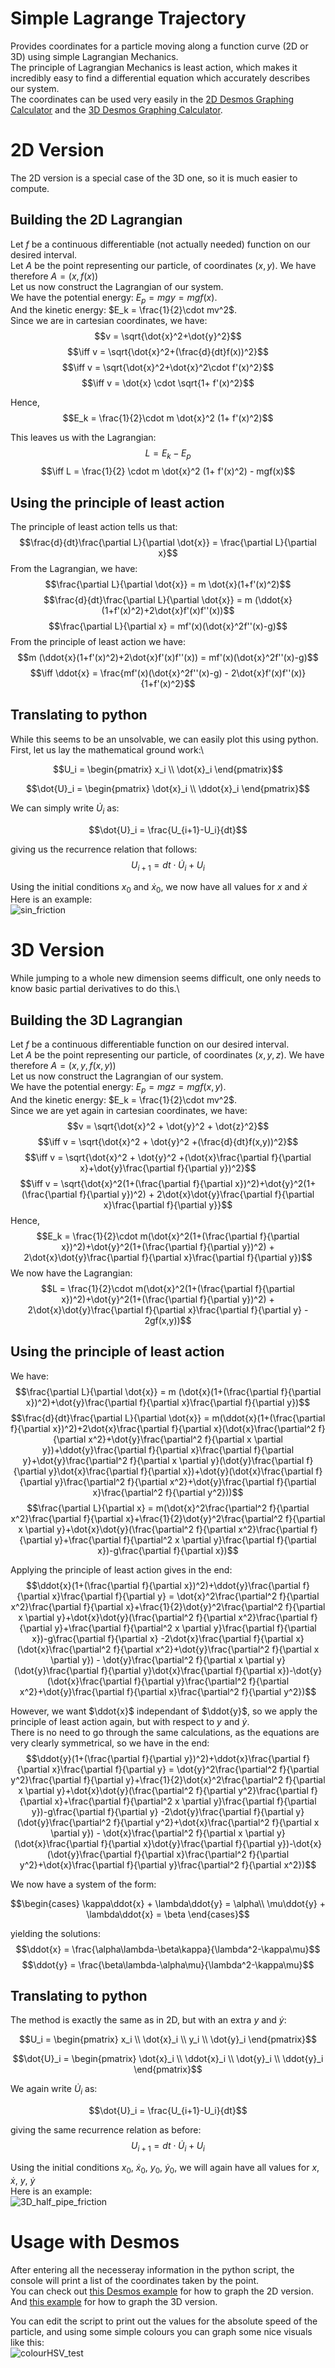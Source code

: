# Simple Lagrange Trajectory
Provides coordinates for a particle moving along a function curve (2D or 3D) using simple Lagrangian Mechanics.\
The principle of Lagrangian Mechanics is least action, which makes it incredibly easy to find a differential equation which accurately describes our system.\
The coordinates can be used very easily in the [2D Desmos Graphing Calculator](https://www.desmos.com/calculator) and the [3D Desmos Graphing Calculator](https://www.desmos.com/3d).

# 2D Version
The 2D version is a special case of the 3D one, so it is much easier to compute.
## Building the 2D Lagrangian
Let $f$ be a continuous differentiable (not actually needed) function on our desired interval.\
Let $A$ be the point representing our particle, of coordinates $(x, y)$. We have therefore $A = (x, f(x))$\
Let us now construct the Lagrangian of our system.\
We have the potential energy: $E_p = mgy = mgf(x)$.\
And the kinetic energy: $E_k = \frac{1}{2}\cdot mv^2$.\
Since we are in cartesian coordinates, we have:\
$$v = \sqrt{\dot{x}^2+\dot{y}^2}$$
$$\iff v = \sqrt{\dot{x}^2+(\frac{d}{dt}f(x))^2}$$
$$\iff v = \sqrt{\dot{x}^2+\dot{x}^2\cdot f'(x)^2}$$
$$\iff v = \dot{x} \cdot \sqrt{1+ f'(x)^2}$$

Hence,  $$E_k = \frac{1}{2}\cdot m \dot{x}^2 (1+ f'(x)^2)$$

This leaves us with the Lagrangian:
$$L = E_k - E_p$$
$$\iff L = \frac{1}{2} \cdot m \dot{x}^2 (1+ f'(x)^2) - mgf(x)$$
## Using the principle of least action
The principle of least action tells us that:
$$\frac{d}{dt}\frac{\partial L}{\partial \dot{x}} = \frac{\partial L}{\partial x}$$
From the Lagrangian, we have:
$$\frac{\partial L}{\partial \dot{x}} = m \dot{x}(1+f'(x)^2)$$
$$\frac{d}{dt}\frac{\partial L}{\partial \dot{x}} = m (\ddot{x}(1+f'(x)^2)+2\dot{x}f'(x)f''(x))$$
$$\frac{\partial L}{\partial x} = mf'(x)(\dot{x}^2f''(x)-g)$$
From the principle of least action we have:
$$m (\ddot{x}(1+f'(x)^2)+2\dot{x}f'(x)f''(x)) = mf'(x)(\dot{x}^2f''(x)-g)$$
$$\iff \ddot{x} = \frac{mf'(x)(\dot{x}^2f''(x)-g) - 2\dot{x}f'(x)f''(x)}{1+f'(x)^2}$$
## Translating to python
While this seems to be an unsolvable, we can easily plot this using python.
First, let us lay the mathematical ground work:\
```math
U_i = \begin{pmatrix} x_i \\ \dot{x}_i \end{pmatrix}
```
```math
\dot{U}_i = \begin{pmatrix} \dot{x}_i \\ \ddot{x}_i \end{pmatrix}
```
We can simply write $\dot{U}_i$ as:
```math
\dot{U}_i = \frac{U_{i+1}-U_i}{dt}
```
giving us the recurrence relation that follows:
$$U_{i+1} = dt \cdot \dot{U}_i + U_i$$

Using the initial conditions $x_0$ and $\dot{x}_0$, we now have all values for $x$ and $\dot{x}$\
Here is an example:\
![sin_friction](https://github.com/Arurikku/SimpleLagrangeTrajectory/assets/61802068/aba9533d-2eba-4170-a24e-5455f8588def)

# 3D Version
While jumping to a whole new dimension seems difficult, one only needs to know basic partial derivatives to do this.\
## Building the 3D Lagrangian
Let $f$ be a continuous differentiable function on our desired interval.\
Let $A$ be the point representing our particle, of coordinates $(x, y, z)$. We have therefore $A = (x, y, f(x,y))$\
Let us now construct the Lagrangian of our system.\
We have the potential energy: $E_p = mgz = mgf(x,y)$.\
And the kinetic energy: $E_k = \frac{1}{2}\cdot mv^2$.\
Since we are yet again in cartesian coordinates, we have:\
$$v = \sqrt{\dot{x}^2 + \dot{y}^2 + \dot{z}^2}$$
$$\iff v = \sqrt{\dot{x}^2 + \dot{y}^2 +(\frac{d}{dt}f(x,y))^2}$$
$$\iff v = \sqrt{\dot{x}^2 + \dot{y}^2 +(\dot{x}\frac{\partial f}{\partial x}+\dot{y}\frac{\partial f}{\partial y})^2}$$
$$\iff v = \sqrt{\dot{x}^2(1+(\frac{\partial f}{\partial x})^2)+\dot{y}^2(1+(\frac{\partial f}{\partial y})^2) + 2\dot{x}\dot{y}\frac{\partial f}{\partial x}\frac{\partial f}{\partial y}}$$
Hence,
$$E_k = \frac{1}{2}\cdot m(\dot{x}^2(1+(\frac{\partial f}{\partial x})^2)+\dot{y}^2(1+(\frac{\partial f}{\partial y})^2) + 2\dot{x}\dot{y}\frac{\partial f}{\partial x}\frac{\partial f}{\partial y})$$
We now have the Lagrangian: 
$$L = \frac{1}{2}\cdot m(\dot{x}^2(1+(\frac{\partial f}{\partial x})^2)+\dot{y}^2(1+(\frac{\partial f}{\partial y})^2) + 2\dot{x}\dot{y}\frac{\partial f}{\partial x}\frac{\partial f}{\partial y} - 2gf(x,y))$$
## Using the principle of least action
We have:
$$\frac{\partial L}{\partial \dot{x}} = m (\dot{x}(1+(\frac{\partial f}{\partial x})^2)+\dot{y}\frac{\partial f}{\partial x}\frac{\partial f}{\partial y})$$
$$\frac{d}{dt}\frac{\partial L}{\partial \dot{x}} = m(\ddot{x}(1+(\frac{\partial f}{\partial x})^2)+2\dot{x}\frac{\partial f}{\partial x}(\dot{x}\frac{\partial^2 f}{\partial x^2}+\dot{y}\frac{\partial^2 f}{\partial x \partial y})+\ddot{y}\frac{\partial f}{\partial x}\frac{\partial f}{\partial y}+\dot{y}\frac{\partial^2 f}{\partial x \partial y}(\dot{y}\frac{\partial f}{\partial y}\dot{x}\frac{\partial f}{\partial x})+\dot{y}(\dot{x}\frac{\partial f}{\partial y}\frac{\partial^2 f}{\partial x^2}+\dot{y}\frac{\partial f}{\partial x}\frac{\partial^2 f}{\partial y^2}))$$
$$\frac{\partial L}{\partial x} = m(\dot{x}^2\frac{\partial^2 f}{\partial x^2}\frac{\partial f}{\partial x}+\frac{1}{2}\dot{y}^2\frac{\partial^2 f}{\partial x \partial y}+\dot{x}\dot{y}(\frac{\partial^2 f}{\partial x^2}\frac{\partial f}{\partial y}+\frac{\partial f}{\partial^2 x \partial y}\frac{\partial f}{\partial x})-g\frac{\partial f}{\partial x})$$

Applying the principle of least action gives in the end:
$$\ddot{x}(1+(\frac{\partial f}{\partial x})^2)+\ddot{y}\frac{\partial f}{\partial x}\frac{\partial f}{\partial y} = \dot{x}^2\frac{\partial^2 f}{\partial x^2}\frac{\partial f}{\partial x}+\frac{1}{2}\dot{y}^2\frac{\partial^2 f}{\partial x \partial y}+\dot{x}\dot{y}(\frac{\partial^2 f}{\partial x^2}\frac{\partial f}{\partial y}+\frac{\partial f}{\partial^2 x \partial y}\frac{\partial f}{\partial x})-g\frac{\partial f}{\partial x} -2\dot{x}\frac{\partial f}{\partial x}(\dot{x}\frac{\partial^2 f}{\partial x^2}+\dot{y}\frac{\partial^2 f}{\partial x \partial y}) - \dot{y}\frac{\partial^2 f}{\partial x \partial y}(\dot{y}\frac{\partial f}{\partial y}\dot{x}\frac{\partial f}{\partial x})-\dot{y}(\dot{x}\frac{\partial f}{\partial y}\frac{\partial^2 f}{\partial x^2}+\dot{y}\frac{\partial f}{\partial x}\frac{\partial^2 f}{\partial y^2})$$

However, we want $\ddot{x}$ independant of $\ddot{y}$, so we apply the principle of least action again, but with respect to $y$ and $\dot{y}$.\
There is no need to go through the same calculations, as the equations are very clearly symmetrical, so we have in the end:
$$\ddot{y}(1+(\frac{\partial f}{\partial y})^2)+\ddot{x}\frac{\partial f}{\partial x}\frac{\partial f}{\partial y} = \dot{y}^2\frac{\partial^2 f}{\partial y^2}\frac{\partial f}{\partial y}+\frac{1}{2}\dot{x}^2\frac{\partial^2 f}{\partial x \partial y}+\dot{x}\dot{y}(\frac{\partial^2 f}{\partial y^2}\frac{\partial f}{\partial x}+\frac{\partial f}{\partial^2 x \partial y}\frac{\partial f}{\partial y})-g\frac{\partial f}{\partial y} -2\dot{y}\frac{\partial f}{\partial y}(\dot{y}\frac{\partial^2 f}{\partial y^2}+\dot{x}\frac{\partial^2 f}{\partial x \partial y}) - \dot{x}\frac{\partial^2 f}{\partial x \partial y}(\dot{x}\frac{\partial f}{\partial x}\dot{y}\frac{\partial f}{\partial y})-\dot{x}(\dot{y}\frac{\partial f}{\partial x}\frac{\partial^2 f}{\partial y^2}+\dot{x}\frac{\partial f}{\partial y}\frac{\partial^2 f}{\partial x^2})$$

We now have a system of the form:
```math
\begin{cases}
\kappa\ddot{x} + \lambda\ddot{y} = \alpha\\
\mu\ddot{y} + \lambda\ddot{x} = \beta
\end{cases}
```
yielding the solutions:
$$\ddot{x} = \frac{\alpha\lambda-\beta\kappa}{\lambda^2-\kappa\mu}$$
$$\ddot{y} = \frac{\beta\lambda-\alpha\mu}{\lambda^2-\kappa\mu}$$
## Translating to python
The method is exactly the same as in 2D, but with an extra $y$ and $\dot{y}$:
```math
U_i = \begin{pmatrix} x_i \\ \dot{x}_i \\ y_i \\ \dot{y}_i \end{pmatrix}
```
```math
\dot{U}_i = \begin{pmatrix} \dot{x}_i \\ \ddot{x}_i \\ \dot{y}_i \\ \ddot{y}_i \end{pmatrix}
```
We again write $\dot{U}_i$ as:
```math
\dot{U}_i = \frac{U_{i+1}-U_i}{dt}
```
giving the same recurrence relation as before:
$$U_{i+1} = dt \cdot \dot{U}_i + U_i$$

Using the initial conditions $x_0$, $\dot{x}_0$, $y_0$, $\dot{y}_0$, we will again have all values for $x$, $\dot{x}$, $y$, $\dot{y}$\
Here is an example:\
![3D_half_pipe_friction](https://github.com/Arurikku/SimpleLagrangeTrajectory/assets/61802068/5c4db07f-bb28-439a-b6c3-65cd0a2e7f0f)

# Usage with Desmos
After entering all the necesseray information in the python script, the console will print a list of the coordinates taken by the point.\
You can check out [this Desmos example](https://www.desmos.com/calculator/jnyqaxwpyq) for how to graph the 2D version.\
And [this example](https://www.desmos.com/3d/b1bd241470) for how to graph the 3D version.

You can edit the script to print out the values for the absolute speed of the particle, and using some simple colours you can graph some nice visuals like this:\
![colourHSV_test](https://github.com/Arurikku/SimpleLagrangeTrajectory/assets/61802068/a6d67ed6-e172-46cc-b659-335fa6299bf9)
